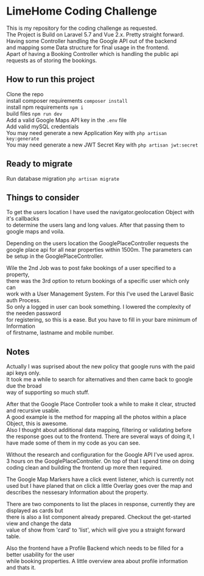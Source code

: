 # LimeHome Coding Challenge

This is my repository for the coding challenge as requested.  
The Project is Build on Laravel 5.7 and Vue 2.x. Pretty straight forward.  
Having some Controller handling the Google API out of the backend  
and mapping some Data structure for final usage in the frontend.  
Apart of having a Booking Controller which is handling the public api  
requests as of storing the bookings.  

## How to run this project
Clone the repo  
install composer requirements ```composer install```  
install npm requirements ```npm i```  
build files ```npm run dev```  
Add a valid Google Maps API key in the ```.env``` file  
Add valid mySQL credentials  
You may need generate a new Application Key with ```php artisan key:generate```  
You may need generate a new JWT Secret Key with ```php artisan jwt:secret```  


## Ready to migrate
Run database migration ```php artisan migrate```


## Things to consider
To get the users location I have used the navigator.geolocation Object with it's callbacks  
to determine the users lang and long values. After that passing them to google maps and voila.  

Depending on the users location the GooglePlaceController requests the google place api for
all near properties within 1500m. The parameters can be setup in the GooglePlaceController.  

Wile the 2nd Job was to post fake bookings of a user specified to a property,  
there was the 3rd option to return bookings of a specific user which only can  
work with a User Management System. For this I've used the Laravel Basic auth Process.  
So only a logged in user can book something. I lowered the complexity of the needen password  
for registering, so this is a ease. But you have to fill in your bare minimum of Information  
of firstname, lastname and mobile number.  



## Notes
Actually I was suprised about the new policy that google runs with the paid api keys only.  
It took me a while to search for alternatives and then came back to google due the broad  
way of supporting so much stuff.  

After that the Google Place Controller took a while to make it clear, structed and recursive usable.  
A good example is the method for mapping all the photos within a place Object, this is awesome.  
Also I thought about additional data mapping, filtering or validating before the response goes
out to the frontend. There are several ways of doing it, I have made some of them in my code as you can see.  

Without the research and configuration for the Google API I've used aprox. 3 hours on the GooglePlaceController.
On top of that I spend time on doing coding clean and building the frontend up more then required.

The Google Map Markers have a click event listener, which is currently not used but I have planed
that on click a little Overlay goes over the map and describes the nessesary Information about the property.  

There are two components to list the places in response, currently they are displayed as cards but  
there is also a list component already prepared. Checkout the get-started view and change the data  
value of show from 'card' to 'list', which will give you a straight forward table.  
  
Also the frontend have a Profile Backend which needs to be filled for a better usability for the user  
while booking properties. A little overview area about profile information and thats it.  
